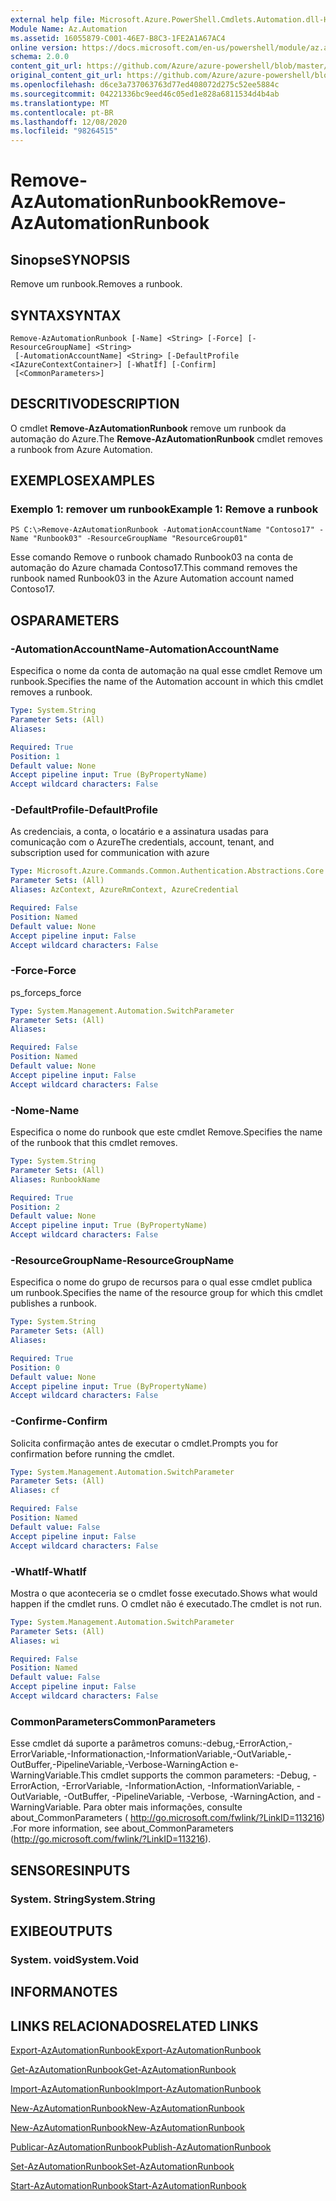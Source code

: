 ```yaml
---
external help file: Microsoft.Azure.PowerShell.Cmdlets.Automation.dll-Help.xml
Module Name: Az.Automation
ms.assetid: 16055879-C001-46E7-B8C3-1FE2A1A67AC4
online version: https://docs.microsoft.com/en-us/powershell/module/az.automation/remove-azautomationrunbook
schema: 2.0.0
content_git_url: https://github.com/Azure/azure-powershell/blob/master/src/Automation/Automation/help/Remove-AzAutomationRunbook.md
original_content_git_url: https://github.com/Azure/azure-powershell/blob/master/src/Automation/Automation/help/Remove-AzAutomationRunbook.md
ms.openlocfilehash: d6ce3a737063763d77ed408072d275c52ee5884c
ms.sourcegitcommit: 04221336bc9eed46c05ed1e828a6811534d4b4ab
ms.translationtype: MT
ms.contentlocale: pt-BR
ms.lasthandoff: 12/08/2020
ms.locfileid: "98264515"
---
```

# <span data-ttu-id="65a53-101">Remove-AzAutomationRunbook</span><span class="sxs-lookup"><span data-stu-id="65a53-101">Remove-AzAutomationRunbook</span></span>

## <span data-ttu-id="65a53-102">Sinopse</span><span class="sxs-lookup"><span data-stu-id="65a53-102">SYNOPSIS</span></span>
<span data-ttu-id="65a53-103">Remove um runbook.</span><span class="sxs-lookup"><span data-stu-id="65a53-103">Removes a runbook.</span></span>

## <span data-ttu-id="65a53-104">SYNTAX</span><span class="sxs-lookup"><span data-stu-id="65a53-104">SYNTAX</span></span>

```
Remove-AzAutomationRunbook [-Name] <String> [-Force] [-ResourceGroupName] <String>
 [-AutomationAccountName] <String> [-DefaultProfile <IAzureContextContainer>] [-WhatIf] [-Confirm]
 [<CommonParameters>]
```

## <span data-ttu-id="65a53-105">DESCRITIVO</span><span class="sxs-lookup"><span data-stu-id="65a53-105">DESCRIPTION</span></span>
<span data-ttu-id="65a53-106">O cmdlet **Remove-AzAutomationRunbook** remove um runbook da automação do Azure.</span><span class="sxs-lookup"><span data-stu-id="65a53-106">The **Remove-AzAutomationRunbook** cmdlet removes a runbook from Azure Automation.</span></span>

## <span data-ttu-id="65a53-107">EXEMPLOS</span><span class="sxs-lookup"><span data-stu-id="65a53-107">EXAMPLES</span></span>

### <span data-ttu-id="65a53-108">Exemplo 1: remover um runbook</span><span class="sxs-lookup"><span data-stu-id="65a53-108">Example 1: Remove a runbook</span></span>
```
PS C:\>Remove-AzAutomationRunbook -AutomationAccountName "Contoso17" -Name "Runbook03" -ResourceGroupName "ResourceGroup01"
```

<span data-ttu-id="65a53-109">Esse comando Remove o runbook chamado Runbook03 na conta de automação do Azure chamada Contoso17.</span><span class="sxs-lookup"><span data-stu-id="65a53-109">This command removes the runbook named Runbook03 in the Azure Automation account named Contoso17.</span></span>

## <span data-ttu-id="65a53-110">OS</span><span class="sxs-lookup"><span data-stu-id="65a53-110">PARAMETERS</span></span>

### <span data-ttu-id="65a53-111">-AutomationAccountName</span><span class="sxs-lookup"><span data-stu-id="65a53-111">-AutomationAccountName</span></span>
<span data-ttu-id="65a53-112">Especifica o nome da conta de automação na qual esse cmdlet Remove um runbook.</span><span class="sxs-lookup"><span data-stu-id="65a53-112">Specifies the name of the Automation account in which this cmdlet removes a runbook.</span></span>

```yaml
Type: System.String
Parameter Sets: (All)
Aliases:

Required: True
Position: 1
Default value: None
Accept pipeline input: True (ByPropertyName)
Accept wildcard characters: False
```

### <span data-ttu-id="65a53-113">-DefaultProfile</span><span class="sxs-lookup"><span data-stu-id="65a53-113">-DefaultProfile</span></span>
<span data-ttu-id="65a53-114">As credenciais, a conta, o locatário e a assinatura usadas para comunicação com o Azure</span><span class="sxs-lookup"><span data-stu-id="65a53-114">The credentials, account, tenant, and subscription used for communication with azure</span></span>

```yaml
Type: Microsoft.Azure.Commands.Common.Authentication.Abstractions.Core.IAzureContextContainer
Parameter Sets: (All)
Aliases: AzContext, AzureRmContext, AzureCredential

Required: False
Position: Named
Default value: None
Accept pipeline input: False
Accept wildcard characters: False
```

### <span data-ttu-id="65a53-115">-Force</span><span class="sxs-lookup"><span data-stu-id="65a53-115">-Force</span></span>
<span data-ttu-id="65a53-116">ps_force</span><span class="sxs-lookup"><span data-stu-id="65a53-116">ps_force</span></span>

```yaml
Type: System.Management.Automation.SwitchParameter
Parameter Sets: (All)
Aliases:

Required: False
Position: Named
Default value: None
Accept pipeline input: False
Accept wildcard characters: False
```

### <span data-ttu-id="65a53-117">-Nome</span><span class="sxs-lookup"><span data-stu-id="65a53-117">-Name</span></span>
<span data-ttu-id="65a53-118">Especifica o nome do runbook que este cmdlet Remove.</span><span class="sxs-lookup"><span data-stu-id="65a53-118">Specifies the name of the runbook that this cmdlet removes.</span></span>

```yaml
Type: System.String
Parameter Sets: (All)
Aliases: RunbookName

Required: True
Position: 2
Default value: None
Accept pipeline input: True (ByPropertyName)
Accept wildcard characters: False
```

### <span data-ttu-id="65a53-119">-ResourceGroupName</span><span class="sxs-lookup"><span data-stu-id="65a53-119">-ResourceGroupName</span></span>
<span data-ttu-id="65a53-120">Especifica o nome do grupo de recursos para o qual esse cmdlet publica um runbook.</span><span class="sxs-lookup"><span data-stu-id="65a53-120">Specifies the name of the resource group for which this cmdlet publishes a runbook.</span></span>

```yaml
Type: System.String
Parameter Sets: (All)
Aliases:

Required: True
Position: 0
Default value: None
Accept pipeline input: True (ByPropertyName)
Accept wildcard characters: False
```

### <span data-ttu-id="65a53-121">-Confirme</span><span class="sxs-lookup"><span data-stu-id="65a53-121">-Confirm</span></span>
<span data-ttu-id="65a53-122">Solicita confirmação antes de executar o cmdlet.</span><span class="sxs-lookup"><span data-stu-id="65a53-122">Prompts you for confirmation before running the cmdlet.</span></span>

```yaml
Type: System.Management.Automation.SwitchParameter
Parameter Sets: (All)
Aliases: cf

Required: False
Position: Named
Default value: False
Accept pipeline input: False
Accept wildcard characters: False
```

### <span data-ttu-id="65a53-123">-WhatIf</span><span class="sxs-lookup"><span data-stu-id="65a53-123">-WhatIf</span></span>
<span data-ttu-id="65a53-124">Mostra o que aconteceria se o cmdlet fosse executado.</span><span class="sxs-lookup"><span data-stu-id="65a53-124">Shows what would happen if the cmdlet runs.</span></span>
<span data-ttu-id="65a53-125">O cmdlet não é executado.</span><span class="sxs-lookup"><span data-stu-id="65a53-125">The cmdlet is not run.</span></span>

```yaml
Type: System.Management.Automation.SwitchParameter
Parameter Sets: (All)
Aliases: wi

Required: False
Position: Named
Default value: False
Accept pipeline input: False
Accept wildcard characters: False
```

### <span data-ttu-id="65a53-126">CommonParameters</span><span class="sxs-lookup"><span data-stu-id="65a53-126">CommonParameters</span></span>
<span data-ttu-id="65a53-127">Esse cmdlet dá suporte a parâmetros comuns:-debug,-ErrorAction,-ErrorVariable,-Informationaction,-InformationVariable,-OutVariable,-OutBuffer,-PipelineVariable,-Verbose-WarningAction e-WarningVariable.</span><span class="sxs-lookup"><span data-stu-id="65a53-127">This cmdlet supports the common parameters: -Debug, -ErrorAction, -ErrorVariable, -InformationAction, -InformationVariable, -OutVariable, -OutBuffer, -PipelineVariable, -Verbose, -WarningAction, and -WarningVariable.</span></span> <span data-ttu-id="65a53-128">Para obter mais informações, consulte about_CommonParameters ( http://go.microsoft.com/fwlink/?LinkID=113216) .</span><span class="sxs-lookup"><span data-stu-id="65a53-128">For more information, see about_CommonParameters (http://go.microsoft.com/fwlink/?LinkID=113216).</span></span>

## <span data-ttu-id="65a53-129">SENSORES</span><span class="sxs-lookup"><span data-stu-id="65a53-129">INPUTS</span></span>

### <span data-ttu-id="65a53-130">System. String</span><span class="sxs-lookup"><span data-stu-id="65a53-130">System.String</span></span>

## <span data-ttu-id="65a53-131">EXIBE</span><span class="sxs-lookup"><span data-stu-id="65a53-131">OUTPUTS</span></span>

### <span data-ttu-id="65a53-132">System. void</span><span class="sxs-lookup"><span data-stu-id="65a53-132">System.Void</span></span>

## <span data-ttu-id="65a53-133">INFORMA</span><span class="sxs-lookup"><span data-stu-id="65a53-133">NOTES</span></span>

## <span data-ttu-id="65a53-134">LINKS RELACIONADOS</span><span class="sxs-lookup"><span data-stu-id="65a53-134">RELATED LINKS</span></span>

[<span data-ttu-id="65a53-135">Export-AzAutomationRunbook</span><span class="sxs-lookup"><span data-stu-id="65a53-135">Export-AzAutomationRunbook</span></span>](./Export-AzAutomationRunbook.md)

[<span data-ttu-id="65a53-136">Get-AzAutomationRunbook</span><span class="sxs-lookup"><span data-stu-id="65a53-136">Get-AzAutomationRunbook</span></span>](./Get-AzAutomationRunbook.md)

[<span data-ttu-id="65a53-137">Import-AzAutomationRunbook</span><span class="sxs-lookup"><span data-stu-id="65a53-137">Import-AzAutomationRunbook</span></span>](./Import-AzAutomationRunbook.md)

[<span data-ttu-id="65a53-138">New-AzAutomationRunbook</span><span class="sxs-lookup"><span data-stu-id="65a53-138">New-AzAutomationRunbook</span></span>](./New-AzAutomationRunbook.md)

[<span data-ttu-id="65a53-139">New-AzAutomationRunbook</span><span class="sxs-lookup"><span data-stu-id="65a53-139">New-AzAutomationRunbook</span></span>](./New-AzAutomationRunbook.md)

[<span data-ttu-id="65a53-140">Publicar-AzAutomationRunbook</span><span class="sxs-lookup"><span data-stu-id="65a53-140">Publish-AzAutomationRunbook</span></span>](./Publish-AzAutomationRunbook.md)

[<span data-ttu-id="65a53-141">Set-AzAutomationRunbook</span><span class="sxs-lookup"><span data-stu-id="65a53-141">Set-AzAutomationRunbook</span></span>](./Set-AzAutomationRunbook.md)

[<span data-ttu-id="65a53-142">Start-AzAutomationRunbook</span><span class="sxs-lookup"><span data-stu-id="65a53-142">Start-AzAutomationRunbook</span></span>](./Start-AzAutomationRunbook.md)


